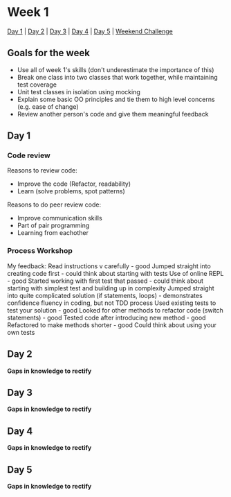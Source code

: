 # Week 1

[Day 1](#day-1) | [Day 2](#day-2) | [Day 3](#day-3) | [Day 4](#day-4) | [Day 5](#day-5) | [Weekend Challenge](#weekend-challenge)

## Goals for the week

- Use all of week 1's skills (don't underestimate the importance of this)
- Break one class into two classes that work together, while maintaining test coverage
- Unit test classes in isolation using mocking
- Explain some basic OO principles and tie them to high level concerns (e.g. ease of change)
- Review another person's code and give them meaningful feedback

## Day 1

### Code review

Reasons to review code:
- Improve the code (Refactor, readability)
- Learn (solve problems, spot patterns)

Reasons to do peer review code:
- Improve communication skills
- Part of pair programming
- Learning from eachother

### Process Workshop

My feedback:
Read instructions v carefully - good
Jumped straight into creating code first - could think about starting with tests
Use of online REPL - good
Started working with first test that passed - could think about starting with simplest test and building up in complexity
Jumped straight into quite complicated solution (if statements, loops) - demonstrates confidence fluency in coding, but not TDD process
Used existing tests to test your solution - good
Looked for other methods to refactor code (switch statements) - good
Tested code after introducing new method - good
Refactored to make methods shorter - good
Could think about using your own tests

## Day 2

**Gaps in knowledge to rectify**


## Day 3

**Gaps in knowledge to rectify**

## Day 4

**Gaps in knowledge to rectify**

## Day 5

**Gaps in knowledge to rectify**
